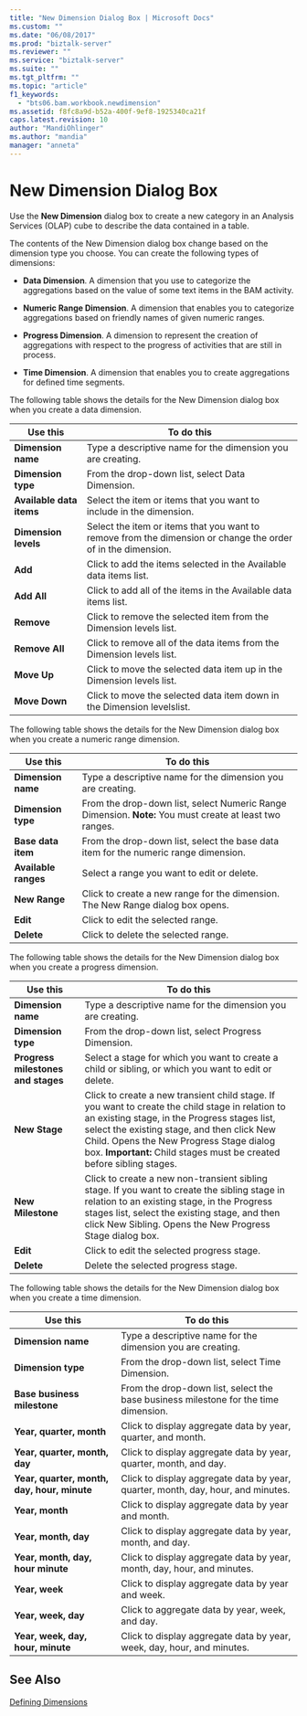 ```yaml
---
title: "New Dimension Dialog Box | Microsoft Docs"
ms.custom: ""
ms.date: "06/08/2017"
ms.prod: "biztalk-server"
ms.reviewer: ""
ms.service: "biztalk-server"
ms.suite: ""
ms.tgt_pltfrm: ""
ms.topic: "article"
f1_keywords: 
  - "bts06.bam.workbook.newdimension"
ms.assetid: f8fc8a9d-b52a-400f-9ef8-1925340ca21f
caps.latest.revision: 10
author: "MandiOhlinger"
ms.author: "mandia"
manager: "anneta"
---
```

# New Dimension Dialog Box
Use the **New Dimension** dialog box to create a new category in an Analysis Services (OLAP) cube to describe the data contained in a table.  
  
 The contents of the New Dimension dialog box change based on the dimension type you choose. You can create the following types of dimensions:  
  
-   **Data Dimension**. A dimension that you use to categorize the aggregations based on the value of some text items in the BAM activity.  
  
-   **Numeric Range Dimension**. A dimension that enables you to categorize aggregations based on friendly names of given numeric ranges.  
  
-   **Progress Dimension**. A dimension to represent the creation of aggregations with respect to the progress of activities that are still in process.  
  
-   **Time Dimension**. A dimension that enables you to create aggregations for defined time segments.  
  
 The following table shows the details for the New Dimension dialog box when you create a data dimension.  
  
|Use this|To do this|  
|--------------|----------------|  
|**Dimension name**|Type a descriptive name for the dimension you are creating.|  
|**Dimension type**|From the drop-down list, select Data Dimension.|  
|**Available data items**|Select the item or items that you want to include in the dimension.|  
|**Dimension levels**|Select the item or items that you want to remove from the dimension or change the order of in the dimension.|  
|**Add**|Click to add the items selected in the Available data items list.|  
|**Add All**|Click to add all of the items in the Available data items list.|  
|**Remove**|Click to remove the selected item from the Dimension levels list.|  
|**Remove All**|Click to remove all of the data items from the Dimension levels list.|  
|**Move Up**|Click to move the selected data item up in the Dimension levels list.|  
|**Move Down**|Click to move the selected data item down in the Dimension levelslist.|  
  
 The following table shows the details for the New Dimension dialog box when you create a numeric range dimension.  
  
|Use this|To do this|  
|--------------|----------------|  
|**Dimension name**|Type a descriptive name for the dimension you are creating.|  
|**Dimension type**|From the drop-down list, select Numeric Range Dimension. **Note:**  You must create at least two ranges.|  
|**Base data item**|From the drop-down list, select the base data item for the numeric range dimension.|  
|**Available ranges**|Select a range you want to edit or delete.|  
|**New Range**|Click to create a new range for the dimension. The New Range dialog box opens.|  
|**Edit**|Click to edit the selected range.|  
|**Delete**|Click to delete the selected range.|  
  
 The following table shows the details for the New Dimension dialog box when you create a progress dimension.  
  
|Use this|To do this|  
|--------------|----------------|  
|**Dimension name**|Type a descriptive name for the dimension you are creating.|  
|**Dimension type**|From the drop-down list, select Progress Dimension.|  
|**Progress milestones and stages**|Select a stage for which you want to create a child or sibling, or which you want to edit or delete.|  
|**New Stage**|Click to create a new transient child stage. If you want to create the child stage in relation to an existing stage, in the Progress stages list, select the existing stage, and then click New Child. Opens the New Progress Stage dialog box. **Important:**  Child stages must be created before sibling stages.|  
|**New Milestone**|Click to create a new non-transient sibling stage. If you want to create the sibling stage in relation to an existing stage, in the Progress stages list, select the existing stage, and then click New Sibling. Opens the New Progress Stage dialog box.|  
|**Edit**|Click to edit the selected progress stage.|  
|**Delete**|Delete the selected progress stage.|  
  
 The following table shows the details for the New Dimension dialog box when you create a time dimension.  
  
|Use this|To do this|  
|--------------|----------------|  
|**Dimension name**|Type a descriptive name for the dimension you are creating.|  
|**Dimension type**|From the drop-down list, select Time Dimension.|  
|**Base business milestone**|From the drop-down list, select the base business milestone for the time dimension.|  
|**Year, quarter, month**|Click to display aggregate data by year, quarter, and month.|  
|**Year, quarter, month, day**|Click to display aggregate data by year, quarter, month, and day.|  
|**Year, quarter, month, day, hour, minute**|Click to display aggregate data by year, quarter, month, day, hour, and minutes.|  
|**Year, month**|Click to display aggregate data by year and month.|  
|**Year, month, day**|Click to display aggregate data by year, month, and day.|  
|**Year, month, day, hour minute**|Click to display aggregate data by year, month, day, hour, and minutes.|  
|**Year, week**|Click to display aggregate data by year and week.|  
|**Year, week, day**|Click to aggregate data by year, week, and day.|  
|**Year, week, day, hour, minute**|Click to display aggregate data by year, week, day, hour, and minutes.|  
  
## See Also  
 [Defining Dimensions](../core/defining-dimensions.md)